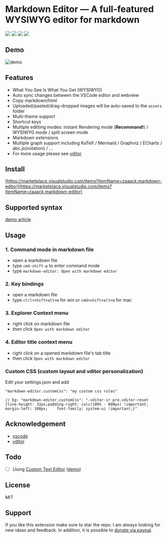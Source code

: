 # Markdown Editor — A full-featured WYSIWYG editor for markdown

[![](https://vsmarketplacebadge.apphb.com/version-short/zaaack.markdown-editor.svg)](https://marketplace.visualstudio.com/items?itemName=zaaack.markdown-editor) [![](https://vsmarketplacebadge.apphb.com/installs-short/zaaack.markdown-editor.svg)](https://marketplace.visualstudio.com/items?itemName=zaaack.markdown-editor) [![](https://vsmarketplacebadge.apphb.com/downloads-short/zaaack.markdown-editor.svg)](https://marketplace.visualstudio.com/items?itemName=zaaack.markdown-editor) [![](https://vsmarketplacebadge.apphb.com/rating-short/zaaack.markdown-editor.svg)](https://marketplace.visualstudio.com/items?itemName=zaaack.markdown-editor)

## Demo

![demo](./demo.gif)

## Features

- What You See Is What You Get (WYSIWYG)
- Auto sync changes between the VSCode editor and webview
- Copy markdown/html
- Uploaded/pasted/drag-dropped images will be auto-saved to the `assets` folder
- Multi-theme support
- Shortcut keys
- Multiple editting modes: instant Rendering mode (**Recommand!**) / WYSIWYG mode / split screen mode
- Markdown extensions
- Multiple graph support including KaTeX / Mermaid / Graphviz / ECharts / abc.js(notation) / ...
- For more usage please see [vditor](https://github.com/Vanessa219/vditor)

## Install

[https://marketplace.visualstudio.com/items?itemName=zaaack.markdown-editor](https://marketplace.visualstudio.com/items?itemName=zaaack.markdown-editor)

## Supported syntax

[demo article](https://ld246.com/guide/markdown)

## Usage

### 1. Command mode in markdown file

- open a markdown file
- type `cmd-shift-p` to enter command mode
- type `markdown-editor: Open with markdown editor`

### 2. Key bindings

- open a markdown file
- type `ctrl+shift+alt+m` for win or `cmd+shift+alt+m` for mac

### 3. Explorer Context menu

- right click on markdown file
- then click `Open with markdown editor`

### 4. Editor title context menu

- right click on a opened markdown file's tab title
- then click `Open with markdown editor`

### Custom CSS (custom layout and vditor personalization)

Edit your settings.json and add

```
"markdown-editor.customCss": "my custom css rules"

// Eg: "markdown-editor.customCss": ".vditor-ir pre.vditor-reset {line-height: 32px;padding-right: calc(100% - 800px) !important; margin-left: 100px;    font-family: system-ui !important;}"
```

## Acknowledgement

- [vscode](https://github.com/microsoft/vscode)
- [vditor](https://github.com/Vanessa219/vditor)

## Todo

- [ ] Using [Custom Text Editor](https://code.visualstudio.com/api/extension-guides/custom-editors#custom-text-editor) ([demo](https://github.com/gera2ld/markmap-vscode))

## License

MIT

## Support

If you like this extension make sure to star the repo. I am always looking for new ideas and feedback. In addition, it is possible to [donate via paypal](https://www.paypal.me/zaaack).
